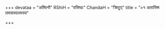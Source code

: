 +++
devataa = "अश्विनौ"
RShiH = "वसिष्ठः"
ChandaH = "त्रिष्टुप्"
title = "०१ अतारिष्म तमसस्पारमस्य"

+++
